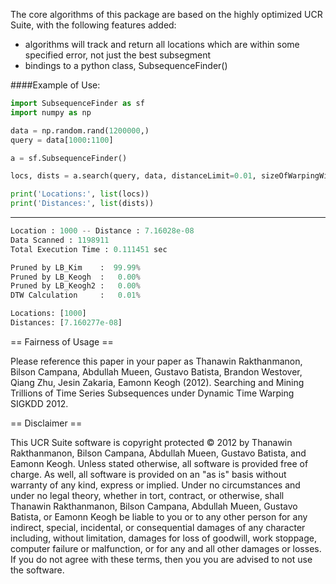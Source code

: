 
The core algorithms of this package are based on the highly optimized UCR Suite, with the following features added:
 - algorithms will track and return all locations which are within some specified error, not just the best subsegment
 - bindings to a python class, SubsequenceFinder()

####Example of Use:



```python
import SubsequenceFinder as sf
import numpy as np

data = np.random.rand(1200000,)
query = data[1000:1100]

a = sf.SubsequenceFinder()

locs, dists = a.search(query, data, distanceLimit=0.01, sizeOfWarpingWindow=0.05)

print('Locations:', list(locs))
print('Distances:', list(dists))
```
---------------

```python
Location : 1000 -- Distance : 7.16028e-08
Data Scanned : 1198911
Total Execution Time : 0.111451 sec

Pruned by LB_Kim    :  99.99%
Pruned by LB_Keogh  :   0.00%
Pruned by LB_Keogh2 :   0.00%
DTW Calculation     :   0.01%

Locations: [1000]
Distances: [7.160277e-08]
```



== Fairness of Usage ==

Please reference this paper in your paper as 
Thanawin Rakthanmanon, Bilson Campana, Abdullah Mueen, Gustavo Batista, Brandon Westover, Qiang Zhu, Jesin Zakaria, Eamonn Keogh (2012). Searching and Mining Trillions of Time Series Subsequences under Dynamic Time Warping SIGKDD 2012.



== Disclaimer ==

This UCR Suite software is copyright protected © 2012 by Thanawin Rakthanmanon, Bilson Campana, Abdullah Mueen, Gustavo Batista, and Eamonn Keogh.
Unless stated otherwise, all software is provided free of charge. As well, all software is provided on an "as is" basis without warranty of any kind, express or implied. Under no circumstances and under no legal theory, whether in tort, contract, or otherwise, shall Thanawin Rakthanmanon, Bilson Campana, Abdullah Mueen, Gustavo Batista, or Eamonn Keogh be liable to you or to any other person for any indirect, special, incidental, or consequential damages of any character including, without limitation, damages for loss of goodwill, work stoppage, computer failure or malfunction, or for any and all other damages or losses.
If you do not agree with these terms, then you you are advised to not use the software.



